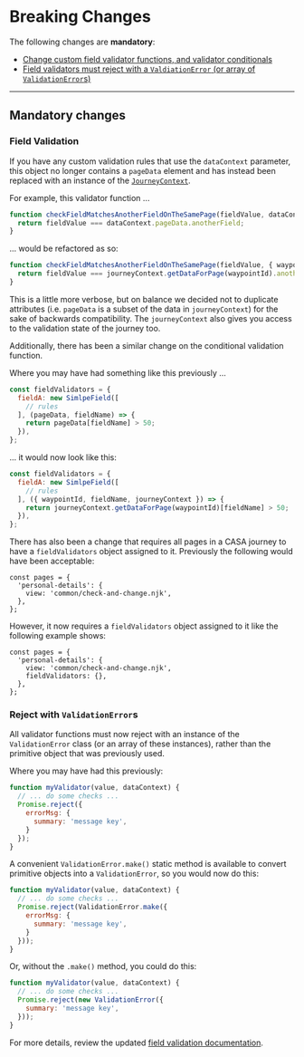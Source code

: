 # Breaking Changes

The following changes are **mandatory**:
- [Change custom field validator functions, and validator conditionals](#field-validation)
- [Field validators must reject with a `ValdiationError` (or array of `ValidationError`s)](#validation-rejection-class)

--------------------------------------------------------------------------------

## Mandatory changes

### Field Validation

If you have any custom validation rules that use the `dataContext` parameter, this object no longer contains a `pageData` element and has instead been replaced with an instance of the [`JourneyContext`](api/journey-state.md).

For example, this validator function ...

```javascript
function checkFieldMatchesAnotherFieldOnTheSamePage(fieldValue, dataContext) {
  return fieldValue === dataContext.pageData.anotherField;
}
```

... would be refactored as so:

```javascript
function checkFieldMatchesAnotherFieldOnTheSamePage(fieldValue, { waypointId, fieldName, journeyContext }) {
  return fieldValue === journeyContext.getDataForPage(waypointId).anotherField;
}
```

This is a little more verbose, but on balance we decided not to duplicate attributes (i.e. `pageData` is a subset of the data in `journeyContext`) for the sake of backwards compatibility. The `journeyContext` also gives you access to the validation state of the journey too.

Additionally, there has been a similar change on the conditional validation function.

Where you may have had something like this previously ...

```javascript
const fieldValidators = {
  fieldA: new SimlpeField([
    // rules
  ], (pageData, fieldName) => {
    return pageData[fieldName] > 50;
  }),
};
```

... it would now look like this:

```javascript
const fieldValidators = {
  fieldA: new SimlpeField([
    // rules
  ], ({ waypointId, fieldName, journeyContext }) => {
    return journeyContext.getDataForPage(waypointId)[fieldName] > 50;
  }),
};
```

There has also been a change that requires all pages in a CASA journey to have a `fieldValidators` object assigned to it.
Previously the following would have been acceptable:
```
const pages = {
  'personal-details': {
    view: 'common/check-and-change.njk',
  },
};
```

However, it now requires a `fieldValidators` object assigned to it like the following example shows:
```
const pages = {
  'personal-details': {
    view: 'common/check-and-change.njk',
    fieldValidators: {},
  },
};
```


### Reject with `ValidationError`s

All validator functions must now reject with an instance of the `ValidationError` class (or an array of these instances), rather than the primitive object that was previously used.

Where you may have had this previously:

```javascript
function myValidator(value, dataContext) {
  // ... do some checks ...
  Promise.reject({
    errorMsg: {
      summary: 'message key',
    }
  });
}
```

A convenient `ValidationError.make()` static method is available to convert primitive objects into a `ValidationError`, so you would now do this:

```javascript
function myValidator(value, dataContext) {
  // ... do some checks ...
  Promise.reject(ValidationError.make({
    errorMsg: {
      summary: 'message key',
    }
  }));
}
```

Or, without the `.make()` method, you could do this:

```javascript
function myValidator(value, dataContext) {
  // ... do some checks ...
  Promise.reject(new ValidationError({
    summary: 'message key',
  }));
}
```

For more details, review the updated [field validation documentation](field-validation.md).
